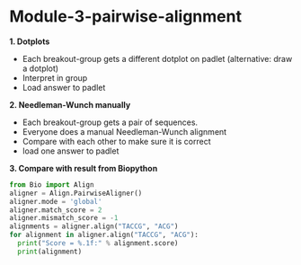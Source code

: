 # Module-3-pairwise-alignment
**1. Dotplots**
- Each breakout-group gets a different dotplot on padlet (alternative: draw a dotplot)
- Interpret in group
- Load answer to padlet

**2. Needleman-Wunch manually**
- Each breakout-group gets a pair of sequences. 
- Everyone does a manual Needleman-Wunch alignment
- Compare with each other to make sure it is correct
- load one answer to padlet

**3. Compare with result from Biopython**
```python
from Bio import Align
aligner = Align.PairwiseAligner()
aligner.mode = 'global'
aligner.match_score = 2
aligner.mismatch_score = -1
alignments = aligner.align("TACCG", "ACG")
for alignment in aligner.align("TACCG", "ACG"):
  print("Score = %.1f:" % alignment.score)
  print(alignment)
```
